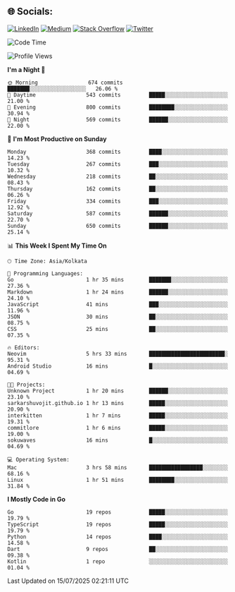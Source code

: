 
## 🌐 Socials:
[![LinkedIn](https://img.shields.io/badge/LinkedIn-%230077B5.svg?logo=linkedin&logoColor=white)](https://linkedin.com/in/sarkarshuvojit) [![Medium](https://img.shields.io/badge/Medium-12100E?logo=medium&logoColor=white)](https://medium.com/@shuvojitsarkar) [![Stack Overflow](https://img.shields.io/badge/-Stackoverflow-FE7A16?logo=stack-overflow&logoColor=white)](https://stackoverflow.com/users/2976015) [![Twitter](https://img.shields.io/badge/Twitter-%231DA1F2.svg?logo=Twitter&logoColor=white)](https://twitter.com/sarkarshuvojit) 

<!--START_SECTION:waka-->
![Code Time](http://img.shields.io/badge/Code%20Time-84%20hrs%209%20mins-blue)

![Profile Views](http://img.shields.io/badge/Profile%20Views-30-blue)

**I'm a Night 🦉** 

```text
🌞 Morning                674 commits         ███████░░░░░░░░░░░░░░░░░░   26.06 % 
🌆 Daytime                543 commits         █████░░░░░░░░░░░░░░░░░░░░   21.00 % 
🌃 Evening                800 commits         ████████░░░░░░░░░░░░░░░░░   30.94 % 
🌙 Night                  569 commits         ██████░░░░░░░░░░░░░░░░░░░   22.00 % 
```
📅 **I'm Most Productive on Sunday** 

```text
Monday                   368 commits         ████░░░░░░░░░░░░░░░░░░░░░   14.23 % 
Tuesday                  267 commits         ███░░░░░░░░░░░░░░░░░░░░░░   10.32 % 
Wednesday                218 commits         ██░░░░░░░░░░░░░░░░░░░░░░░   08.43 % 
Thursday                 162 commits         ██░░░░░░░░░░░░░░░░░░░░░░░   06.26 % 
Friday                   334 commits         ███░░░░░░░░░░░░░░░░░░░░░░   12.92 % 
Saturday                 587 commits         ██████░░░░░░░░░░░░░░░░░░░   22.70 % 
Sunday                   650 commits         ██████░░░░░░░░░░░░░░░░░░░   25.14 % 
```


📊 **This Week I Spent My Time On** 

```text
🕑︎ Time Zone: Asia/Kolkata

💬 Programming Languages: 
Go                       1 hr 35 mins        ███████░░░░░░░░░░░░░░░░░░   27.36 % 
Markdown                 1 hr 24 mins        ██████░░░░░░░░░░░░░░░░░░░   24.10 % 
JavaScript               41 mins             ███░░░░░░░░░░░░░░░░░░░░░░   11.96 % 
JSON                     30 mins             ██░░░░░░░░░░░░░░░░░░░░░░░   08.75 % 
CSS                      25 mins             ██░░░░░░░░░░░░░░░░░░░░░░░   07.35 % 

🔥 Editors: 
Neovim                   5 hrs 33 mins       ████████████████████████░   95.31 % 
Android Studio           16 mins             █░░░░░░░░░░░░░░░░░░░░░░░░   04.69 % 

🐱‍💻 Projects: 
Unknown Project          1 hr 20 mins        ██████░░░░░░░░░░░░░░░░░░░   23.10 % 
sarkarshuvojit.github.io 1 hr 13 mins        █████░░░░░░░░░░░░░░░░░░░░   20.90 % 
interkitten              1 hr 7 mins         █████░░░░░░░░░░░░░░░░░░░░   19.31 % 
commitlore               1 hr 6 mins         █████░░░░░░░░░░░░░░░░░░░░   19.00 % 
sokuwaves                16 mins             █░░░░░░░░░░░░░░░░░░░░░░░░   04.69 % 

💻 Operating System: 
Mac                      3 hrs 58 mins       █████████████████░░░░░░░░   68.16 % 
Linux                    1 hr 51 mins        ████████░░░░░░░░░░░░░░░░░   31.84 % 
```

**I Mostly Code in Go** 

```text
Go                       19 repos            █████░░░░░░░░░░░░░░░░░░░░   19.79 % 
TypeScript               19 repos            █████░░░░░░░░░░░░░░░░░░░░   19.79 % 
Python                   14 repos            ████░░░░░░░░░░░░░░░░░░░░░   14.58 % 
Dart                     9 repos             ██░░░░░░░░░░░░░░░░░░░░░░░   09.38 % 
Kotlin                   1 repo              ░░░░░░░░░░░░░░░░░░░░░░░░░   01.04 % 
```




 Last Updated on 15/07/2025 02:21:11 UTC
<!--END_SECTION:waka-->

